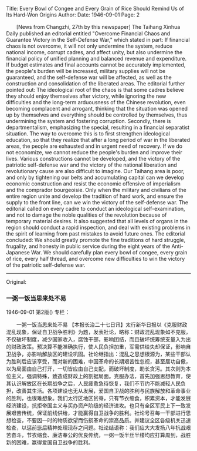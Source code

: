 Title: Every Bowl of Congee and Every Grain of Rice Should Remind Us of Its Hard-Won Origins
Author:
Date: 1946-09-01
Page: 2

　　[News from Changzhi, 27th by this newspaper] The Taihang Xinhua Daily published an editorial entitled "Overcome Financial Chaos and Guarantee Victory in the Self-Defense War," which stated in part: If financial chaos is not overcome, it will not only undermine the system, reduce national income, corrupt cadres, and affect unity, but also undermine the financial policy of unified planning and balanced revenue and expenditure. If budget estimates and final accounts cannot be accurately implemented, the people's burden will be increased, military supplies will not be guaranteed, and the self-defense war will be affected, as well as the construction and consolidation of the liberated areas. The editorial further pointed out: The ideological root of the chaos is that some cadres believe they should enjoy themselves after victory, while ignoring the new difficulties and the long-term arduousness of the Chinese revolution, even becoming complacent and arrogant, thinking that the situation was opened up by themselves and everything should be controlled by themselves, thus undermining the system and fostering corruption. Secondly, there is departmentalism, emphasizing the special, resulting in a financial separatist situation. The way to overcome this is to first strengthen ideological education, so that they realize that after a long period of war in the liberated areas, the people are exhausted and in urgent need of recovery. If we do not economize, we cannot reduce the people's burden and improve their lives. Various constructions cannot be developed, and the victory of the patriotic self-defense war and the victory of the national liberation and revolutionary cause are also difficult to imagine. Our Taihang area is poor, and only by tightening our belts and accumulating capital can we develop economic construction and resist the economic offensive of imperialism and the comprador bourgeoisie. Only when the military and civilians of the entire region unite and develop the tradition of hard work, and ensure the supply to the front line, can we win the victory of the self-defense war. The editorial called on every cadre to conduct an ideological self-examination, and not to damage the noble qualities of the revolution because of temporary material desires. It also suggested that all levels of organs in the region should conduct a rapid inspection, and deal with existing problems in the spirit of learning from past mistakes to avoid future ones. The editorial concluded: We should greatly promote the fine traditions of hard struggle, frugality, and honesty in public service during the eight years of the Anti-Japanese War. We should carefully plan every bowl of congee, every grain of rice, every half thread, and overcome new difficulties to win the victory of the patriotic self-defense war.



<hr /> 

Original: 


### 一粥一饭当思来处不易

1946-09-01
第2版()
专栏：

　　一粥一饭当思来处不易
    【本报长治二十七日讯】太行新华日报以《克服财政混乱现象，保证自卫战争胜利》为题，发表社论，略称：财政混乱现象如不克服，不仅破坏制度，减少国家收入，腐蚀干部，影响团结，而且破坏统筹统支量入为出的财政政策。预决算不能准确执行，使人民负担加重，军需供给失却保证，影响自卫战争，亦影响解放区的建设巩固。社论继指出：混乱之思想根源为，某些干部认为胜利后应该享受，而对新的困难，中国革命的长期艰苦性忽视，甚至居功自傲，以为局面由自己打开，一切皆应由自己支配，而破坏制度，助长贪污。其次则为本位主义，强调特殊，致造成财政上的割据局面。克服办法，首先加强思想教育，使其认识解放区在长期战争之后，人民疲惫急待恢复，我们不节约不能减轻人民负担，改善其生活。各项建设也无从发展，爱国自卫战的胜利与民族解放和革命事业的胜利，也很难想象。我们太行区地区贫脊，只有节衣缩食，积累资本，才能发展经济建设，抗拒帝国主义与买办资产阶级的经济进攻。也只有全区军民上下一致发展艰苦传统，保证前线供给，才能赢得自卫战争的胜利。社论号召每一干部进行思想检查，不要因一时的物质欲望而伤损革命的崇高品质。并建议全区各级机关迅速检查，以惩前毖后精神处理现存之问题。社论结语称：我们应大大发扬八年抗战艰苦奋斗，节衣缩食、廉洁奉公的优良传统，一粥一饭半丝半缕均应打算周到，战胜新的困难，赢得爱国自卫战争的胜利。

